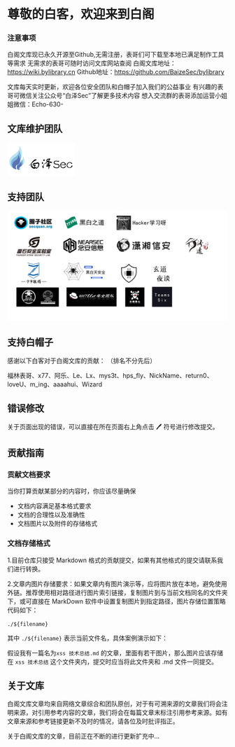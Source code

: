 # 尊敬的白客，欢迎来到白阁


### 注意事项
白阁文库现已永久开源至Github,无需注册，表哥们可下载至本地已满足制作工具等需求
无需求的表哥可随时访问文库网站查阅
白阁文库地址：https://wiki.bylibrary.cn
Github地址：https://github.com/BaizeSec/bylibrary

文库每天实时更新，欢迎各位安全团队和白帽子加入我们的公益事业
有兴趣的表哥可微信关注公众号“白泽Sec”了解更多技术内容
想入交流群的表哥添加运营小姐姐微信：Echo-630-

## 文库维护团队

<img src="./index/logo.png" alt="白泽Sec-透明" style="zoom: 15%;" />

## 支持团队

![support_team](./index/support_team.png)

## 支持白帽子

感谢以下白客对于白阁文库的贡献：
（排名不分先后）


福林表哥、x77、阿乐、Le、Lx、mys3t、hps_fly、NickName、return0、loveU、m_ing、aaaahui、Wizard


## 错误修改

关于页面出现的错误，可以直接在所在页面右上角点击 🖊 符号进行修改提交。

## 贡献指南

### 贡献文档要求

当你打算贡献某部分的内容时，你应该尽量确保

- 文档内容满足基本格式要求
- 文档的合理性以及准确性
- 文档图片以及附件的存储格式

### 文档存储格式

1.目前仓库只接受 Markdown 格式的贡献提交，如果有其他格式的提交请联系我们进行转换。

2.文章内图片存储要求：如果文章内有图片演示等，应将图片放在本地，避免使用外链。推荐使用相对路径进行图片索引链接，复制图片到与当前文档同名的文件夹下，或可直接在 MarkDown 软件中设置复制图片到指定路径，图片存储位置策略代码如下：

```
./${filename}
```

其中 `./${filename}` 表示当前文件名，具体案例演示如下：

假设我有一篇名为`xss 技术总结.md` 的文章，里面有若干图片，那么图片应该存储在 `xss 技术总结` 这个文件夹内，提交时应当将此文件夹和 .md 文件一同提交。


## 关于文库

白阁文库文章均来自网络文章综合和团队原创，对于有可溯来源的文章我们将会注明来源，对引用参考内容的文章，我们将会在每篇文章末标注引用参考来源。如有文章来源和参考链接更新不及时的情况，请各位及时批评指正。

关于白阁文库的文章，目前正在不断的进行更新扩充中...

